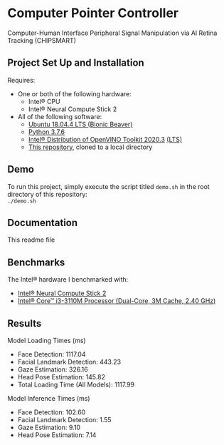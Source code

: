 # Computer Pointer Controller

Computer-Human Interface Peripheral Signal Manipulation via AI Retina Tracking (CHIPSMART)

## Project Set Up and Installation
Requires:
- One or both of the following hardware:
  - Intel® CPU
  - Intel® Neural Compute Stick 2
- All of the following software:
  - [Ubuntu 18.04.4 LTS (Bionic Beaver)](https://releases.ubuntu.com/18.04/)
  - [Python 3.7.6](https://docs.python.org/release/3.7.6/)
  - [Intel® Distribution of OpenVINO Toolkit 2020.3](https://software.intel.com/content/www/us/en/develop/articles/openvino-2020-3-lts-relnotes.html) [(LTS)](https://software.intel.com/content/www/us/en/develop/articles/openvino-long-term-support-release.html)
  - [This repository](https://github.com/JamesDBartlett/intel-p3-eye-tracking), cloned to a local directory

## Demo
To run this project, simply execute the script titled `demo.sh` in the root directory of this repository:  
`./demo.sh`

## Documentation
This readme file

## Benchmarks
The Intel® hardware I benchmarked with:
- [Intel® Neural Compute Stick 2](https://ark.intel.com/content/www/us/en/ark/products/140109/intel-neural-compute-stick-2.html)
- [Intel® Core™ i3-3110M Processor (Dual-Core, 3M Cache, 2.40 GHz)](https://ark.intel.com/content/www/us/en/ark/products/65700/intel-core-i3-3110m-processor-3m-cache-2-40-ghz.html)

## Results
  
Model Loading Times (ms) 
- Face Detection: 1117.04  
- Facial Landmark Detection: 443.23  
- Gaze Estimation: 326.16  
- Head Pose Estimation: 145.82  
- Total Loading Time (All Models): 1117.99  

Model Inference Times (ms)
- Face Detection: 102.60  
- Facial Landmark Detection: 1.55  
- Gaze Estimation: 9.10  
- Head Pose Estimation: 7.14  
